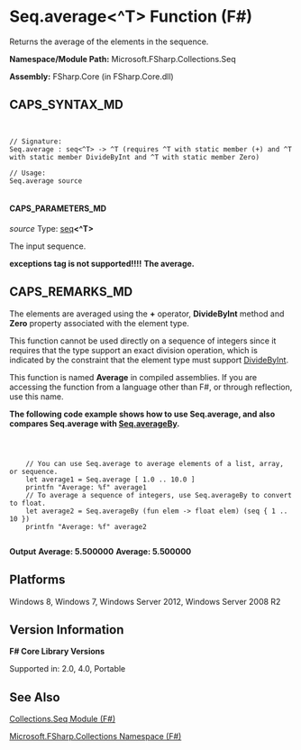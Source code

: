 # Seq.average<^T> Function (F#)

Returns the average of the elements in the sequence.

**Namespace/Module Path:** Microsoft.FSharp.Collections.Seq

**Assembly:** FSharp.Core (in FSharp.Core.dll)


## CAPS_SYNTAX_MD



```


// Signature:
Seq.average : seq<^T> -> ^T (requires ^T with static member (+) and ^T with static member DivideByInt and ^T with static member Zero)

// Usage:
Seq.average source


```



#### CAPS_PARAMETERS_MD
*source*
Type: [seq](http://msdn.microsoft.com/en-us/library/2f0c87c6-8a0d-4d33-92a6-10d1d037ce75)**&lt;^T&gt;**


The input sequence.



**exceptions tag is not supported!!!!**
**The average.**
## CAPS_REMARKS_MD
The elements are averaged using the **+** operator, **DivideByInt** method and **Zero** property associated with the element type.

This function cannot be used directly on a sequence of integers since it requires that the type support an exact division operation, which is indicated by the constraint that the element type must support [DivideByInt](http://msdn.microsoft.com/en-us/library/24b70b03-c9fb-4edf-b04e-c9d8355fe1ca).

This function is named **Average** in compiled assemblies. If you are accessing the function from a language other than F#, or through reflection, use this name.

**The following code example shows how to use Seq.average, and also compares Seq.average with [Seq.averageBy](http://msdn.microsoft.com/en-us/library/47c855c1-2dbd-415a-885e-b909d9d3e4f8).**


```



    // You can use Seq.average to average elements of a list, array, or sequence.
    let average1 = Seq.average [ 1.0 .. 10.0 ]
    printfn "Average: %f" average1
    // To average a sequence of integers, use Seq.averageBy to convert to float.
    let average2 = Seq.averageBy (fun elem -> float elem) (seq { 1 .. 10 })
    printfn "Average: %f" average2


```



**Output**
**Average: 5.500000**
**Average: 5.500000**
## Platforms
Windows 8, Windows 7, Windows Server 2012, Windows Server 2008 R2


## Version Information
**F# Core Library Versions**

Supported in: 2.0, 4.0, Portable




## See Also
[Collections.Seq Module &#40;F&#35;&#41;](Collections.Seq+Module+%28F%23%29.md)

[Microsoft.FSharp.Collections Namespace &#40;F&#35;&#41;](Microsoft.FSharp.Collections+Namespace+%28F%23%29.md)

